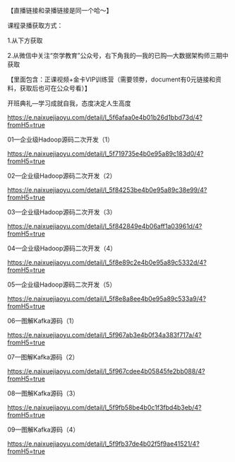 【直播链接和录播链接是同一个哈～】

课程录播获取方式：

1.从下方获取

2.从微信中关注“奈学教育”公众号，右下角我的—我的已购—大数据架构师三期中获取

【里面包含：正课视频+金卡VIP训练营（需要领劵，document有0元链接和资料，获取后也可在公众号看）】



开班典礼—学习成就自我，态度决定人生高度

https://e.naixuejiaoyu.com/detail/l_5f6afaa0e4b01b26d1bbd73d/4?fromH5=true



01—企业级Hadoop源码二次开发（1）

https://e.naixuejiaoyu.com/detail/l_5f719735e4b0e95a89c183d0/4?fromH5=true



02—企业级Hadoop源码二次开发（2）

https://e.naixuejiaoyu.com/detail/l_5f84253be4b0e95a89c38e99/4?fromH5=true



03—企业级Hadoop源码二次开发（3）

https://e.naixuejiaoyu.com/detail/l_5f842849e4b06aff1a03961d/4?fromH5=true



04—企业级Hadoop源码二次开发（4）

https://e.naixuejiaoyu.com/detail/l_5f8e89c2e4b0e95a89c5332d/4?fromH5=true



05—企业级Hadoop源码二次开发（5）

https://e.naixuejiaoyu.com/detail/l_5f8e8a8ee4b0e95a89c533a9/4?fromH5=true



06—图解Kafka源码（1）

https://e.naixuejiaoyu.com/detail/l_5f967ab3e4b0f34a383f717a/4?fromH5=true



07—图解Kafka源码（2）

https://e.naixuejiaoyu.com/detail/l_5f967cdee4b05845fe2bb088/4?fromH5=true



08—图解Kafka源码（3）

https://e.naixuejiaoyu.com/detail/l_5f9fb58be4b0c1f3fbd4b3eb/4?fromH5=true



09—图解Kafka源码（4）

https://e.naixuejiaoyu.com/detail/l_5f9fb37de4b02f5f9ae41521/4?fromH5=true

